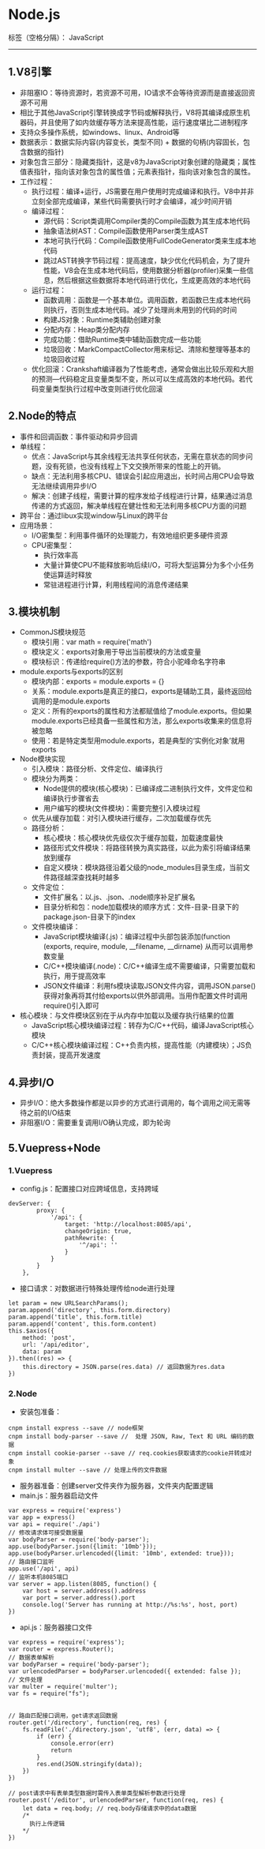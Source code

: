 ﻿# Node.js

标签（空格分隔）： JavaScript

---

## 1.V8引擎
- 非阻塞IO：等待资源时，若资源不可用，IO请求不会等待资源而是直接返回资源不可用
- 相比于其他JavaScript引擎转换成字节码或解释执行，V8将其编译成原生机器码，并且使用了如内敛缓存等方法来提高性能，运行速度堪比二进制程序
- 支持众多操作系统，如windows、linux、Android等
- 数据表示：数据实际内容(内容变长，类型不同) + 数据的句柄(内容固长，包含数据的指针)
- 对象包含三部分：隐藏类指针，这是v8为JavaScript对象创建的隐藏类；属性值表指针，指向该对象包含的属性值；元素表指针，指向该对象包含的属性。
- 工作过程：
  - 执行过程：编译+运行，JS需要在用户使用时完成编译和执行。V8中并非立刻全部完成编译，某些代码需要执行时才会编译，减少时间开销
  - 编译过程：
     - 源代码：Script类调用Compiler类的Compile函数为其生成本地代码
     - 抽象语法树AST：Compile函数使用Parser类生成AST
     - 本地可执行代码：Compile函数使用FullCodeGenerator类来生成本地代码
     - 跳过AST转换字节码过程：提高速度，缺少优化代码机会，为了提升性能，V8会在生成本地代码后，使用数据分析器(profiler)采集一些信息，然后根据这些数据将本地代码进行优化，生成更高效的本地代码
  - 运行过程：
     - 函数调用：函数是一个基本单位。调用函数，若函数已生成本地代码则执行，否则生成本地代码。减少了处理尚未用到的代码的时间
     - 构建JS对象：Runtime类辅助创建对象
     - 分配内存：Heap类分配内存
     - 完成功能：借助Runtime类中辅助函数完成一些功能
     - 垃圾回收：MarkCompactCollector用来标记、清除和整理等基本的垃圾回收过程
  - 优化回滚：Crankshaft编译器为了性能考虑，通常会做出比较乐观和大胆的预测—代码稳定且变量类型不变，所以可以生成高效的本地代码。若代码变量类型执行过程中改变则进行优化回滚




## 2.Node的特点
- 事件和回调函数：事件驱动和异步回调
- 单线程：
  - 优点：JavaScript与其余线程无法共享任何状态，无需在意状态的同步问题，没有死锁，也没有线程上下文交换所带来的性能上的开销。
  - 缺点：无法利用多核CPU、错误会引起应用退出，长时间占用CPU会导致无法继续调用异步I/O
  - 解决：创建子线程，需要计算的程序发给子线程进行计算，结果通过消息传递的方式返回，解决单线程在健壮性和无法利用多核CPU方面的问题
- 跨平台：通过libux实现window与Linux的跨平台
- 应用场景：
  - I/O密集型：利用事件循环的处理能力，有效地组织更多硬件资源
  - CPU密集型：
     - 执行效率高
     - 大量计算使CPU不能释放影响后续I/O，可将大型运算分为多个小任务使运算适时释放
     - 常驻进程进行计算，利用线程间的消息传递结果



## 3.模块机制
- CommonJS模块规范
  - 模块引用：var math = require('math')
  - 模块定义：exports对象用于导出当前模块的方法或变量
  - 模块标识：传递给require()方法的参数，符合小驼峰命名字符串
- module.exports与exports的区别
  - 模块内部：exports = module.exports = {}
  - 关系：module.exports是真正的接口，exports是辅助工具，最终返回给调用的是module.exports
  - 定义：所有的exports的属性和方法都赋值给了module.exports。但如果module.exports已经具备一些属性和方法，那么exports收集来的信息将被忽略
  - 使用：若是特定类型用module.exports，若是典型的‘实例化对象’就用exports
- Node模块实现
  - 引入模块：路径分析、文件定位、编译执行
  - 模块分为两类：
     - Node提供的模块(核心模块)：已编译成二进制执行文件，文件定位和编译执行步骤省去
     - 用户编写的模块(文件模块)：需要完整引入模块过程
  - 优先从缓存加载：对引入模块进行缓存，二次加载缓存优先
  - 路径分析：
     - 核心模块：核心模块优先级仅次于缓存加载，加载速度最快
     - 路径形式文件模块：将路径转换为真实路径，以此为索引将编译结果放到缓存
     - 自定义模块：模块路径沿着父级的node_modules目录生成，当前文件路径越深查找耗时越多
  - 文件定位：
     - 文件扩展名：以.js、.json、.node顺序补足扩展名
     - 目录分析和包：node加载模块的顺序方式：文件-目录-目录下的package.json-目录下的index
  - 文件模块编译：
     - JavaScript模块编译(.js)：编译过程中头部包装添加(function (exports, require, module, __filename, __dirname) 从而可以调用参数变量
     - C/C++模块编译(.node)：C/C++编译生成不需要编译，只需要加载和执行，用于提高效率
     - JSON文件编译：利用fs模块读取JSON文件内容，调用JSON.parse()获得对象再将其付给exports以供外部调用。当用作配置文件时调用require()引入即可
- 核心模块：与文件模块区别在于从内存中加载以及缓存执行结果的位置
  - JavaScript核心模块编译过程：转存为C/C++代码，编译JavaScript核心模块
  - C/C++核心模块编译过程：C++负责内核，提高性能（内建模块）；JS负责封装，提高开发速度




## 4.异步I/O
- 异步I/O：绝大多数操作都是以异步的方式进行调用的，每个调用之间无需等待之前的I/O结束
- 非阻塞I/O：需要重复调用I/O确认完成，即为轮询


## 5.Vuepress+Node
### 1.Vuepress
- config.js：配置接口对应跨域信息，支持跨域
```
devServer: {
        proxy: {
            '/api': {
                target: 'http://localhost:8085/api',
                changeOrigin: true,
                pathRewrite: {
                    '^/api': ''
                }
            }
        }
    },
```
- 接口请求：对数据进行特殊处理传给node进行处理
```
let param = new URLSearchParams();
param.append('directory', this.form.directory)
param.append('title', this.form.title)
param.append('content', this.form.content)
this.$axios({
    method: 'post',
    url: '/api/editor',
    data: param
}).then((res) => {
    this.directory = JSON.parse(res.data) // 返回数据为res.data
})
```

### 2.Node
- 安装包准备：
```
cnpm install express --save // node框架
cnpm install body-parser --save //  处理 JSON, Raw, Text 和 URL 编码的数据
cnpm install cookie-parser --save // req.cookies获取请求的cookie并转成对象
cnpm install multer --save // 处理上传的文件数据
```
- 服务器准备：创建server文件夹作为服务器，文件夹内配置逻辑
- main.js：服务器启动文件
```
var express = require('express')
var app = express()
var api = require('./api')
// 修改请求体可接受数据量
var bodyParser = require('body-parser');
app.use(bodyParser.json({limit: '10mb'}));
app.use(bodyParser.urlencoded({limit: '10mb', extended: true}));
// 路由接口监听
app.use('/api', api)
// 监听本机8085端口
var server = app.listen(8085, function() {
    var host = server.address().address
    var port = server.address().port
    console.log('Server has running at http://%s:%s', host, port)
})
```
- api.js：服务器接口文件
```
var express = require('express');
var router = express.Router();
// 数据表单解析
var bodyParser = require('body-parser');
var urlencodedParser = bodyParser.urlencoded({ extended: false });
// 文件处理
var multer = require('multer');
var fs = require("fs");


// 路由匹配接口调用，get请求返回数据
router.get('/directory', function(req, res) {
    fs.readFile('./directory.json', 'utf8', (err, data) => {
        if (err) {
            console.error(err)
            return
        }
        res.end(JSON.stringify(data));
    })
})

// post请求中有表单类型数据时需传入表单类型解析参数进行处理
router.post('/editor', urlencodedParser, function(req, res) {
    let data = req.body; // req.body存储请求中的data数据
    /*
      执行上传逻辑
    */
})
```